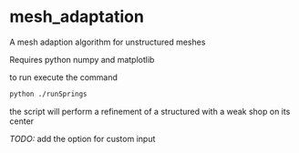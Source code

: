 # mesh_adaptation
A mesh adaption algorithm for unstructured meshes

Requires python numpy and matplotlib

to run execute the command
```bash
python ./runSprings
```
the script will perform a refinement of a structured with a weak shop on its center

*TODO:* add the option for custom input 
